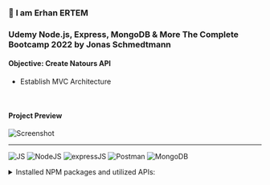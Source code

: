 ### 👋 **I am Erhan ERTEM**

### Udemy Node.js, Express, MongoDB & More The Complete Bootcamp 2022 by Jonas Schmedtmann

#### **Objective:** Create Natours API

- Establish MVC Architecture

&emsp;

<!-- #### Link to Project &rarr; [Natours-App](https://natours-app-erhan-ertem.heroku.app) -->

#### Project Preview

![Screenshot](screenshot.gif)

---

![JS](https://img.shields.io/badge/JavaScript-323330?style=flat&logo=javascript&logoColor=F7DF1E) ![NodeJS](https://img.shields.io/badge/Node.js-339933?style=flat&logo=nodedotjs&logoColor=white) ![expressJS](https://img.shields.io/badge/Express.js-000000?style=flat&logo=express&logoColor=white) ![Postman](https://img.shields.io/badge/Postman-FF6C37?style=flat&logo=Postman&logoColor=white) ![MongoDB](https://img.shields.io/badge/MongoDB-4EA94B?style=flat&logo=mongodb&logoColor=white)

<details>
<summary>Installed NPM packages and utilized APIs:</summary>

| Package command          | Package link                                     | Description                                                                                           |
| ------------------------ | ------------------------------------------------ | ----------------------------------------------------------------------------------------------------- |
| npm i -g nodemon         | https://www.npmjs.com/package/nodemon            | Nodemon is a helper tool for developing Node.js based applications.                                   |
| npm i -g win-node-env    | https://www.npmjs.com/package/win-node-env       | Run npm scripts on Windows (package.JSON) that set (common) environment variables.                    |
| npm i -g ndb             | https://www.npmjs.com/package/ndb                | An improved debugging experience for Node.js thru ChromeDevTools                                      |
| npm i dotenv             | https://www.npmjs.com/package/dotenv             | Dotenv is a zero-dependency module that loads environment variables from a .env file into process.env |
| npm i express            | https://www.npmjs.com/package/express            | Fast, unopinionated, minimalist web framework for Node.js                                             |
| npm i morgan             | https://www.npmjs.com/package/morgan             | HTTP request logger middleware for node terminal.js                                                   |
| npm i mongoose           | https://www.npmjs.com/package/mongoose           | Mongoose is a MongoDB object modeling tool designed to work in an asynchronous environment.           |
| npm i slugify            | https://www.npmjs.com/package/slugify            | Slugifies the strings                                                                                 |
| npm i validator          | https://www.npmjs.com/package/validator          | A library of string validators and sanitizers                                                         |
| npm i bcryptjs           | https://github.com/dcodeIO/bcrypt.js             | Optimized bcrypt in JavaScript with zero dependencies                                                 |
| npm i jsonwebtoken       | https://www.npmjs.com/package/jsonwebtoken       | An implementation of JSON Web Tokens                                                                  |
| npm i nodemailer         | https://nodemailer.com/about/                    | Send emails from Node.js                                                                              |
| npm i express-rate-limit | https://www.npmjs.com/package/express-rate-limit | Basic rate-limiting middleware for Express.                                                           |

</details>

&emsp;
